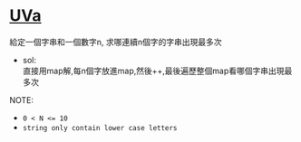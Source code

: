 # [UVa](https://vjudge.net/problem/UVA-902)  
給定一個字串和一個數字n, 求哪連續n個字的字串出現最多次  

* sol:  
  直接用map解,每n個字放進map,然後++,最後遍歷整個map看哪個字串出現最多次  
  
NOTE:  
* `0 < N <= 10`
* `string only contain lower case letters`
